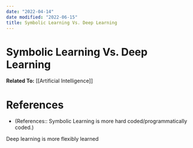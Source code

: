 ```yaml
---
date: "2022-04-14"
date modified: "2022-06-15"
title: Symbolic Learning Vs. Deep Learning
---
```


# Symbolic Learning Vs. Deep Learning
**Related To:** [[Artificial Intelligence]]

# References
- (References:: Symbolic Learning is more hard coded/programmatically coded.)

Deep learning is more flexibly learned
